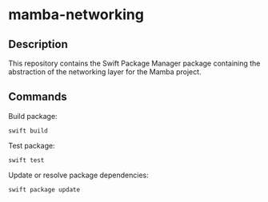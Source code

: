 # mamba-networking

## Description

This repository contains the Swift Package Manager package containing the abstraction of the networking layer for the Mamba project.

## Commands

Build package:
```
swift build
```

Test package:
```
swift test
```

Update or resolve package dependencies:
```
swift package update
```
